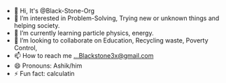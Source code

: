 - 👋 Hi, It's @Black-Stone-Org
- 👀 I’m interested in Problem-Solving, Trying new or unknown things and helping society.
- 🌱 I’m currently learning particle physics,  energy.
- 💞️ I’m looking to collaborate on Education, Recycling waste, Poverty Control, 
- 📫 How to reach me ...Blackstone3x@gmail.com
- 😄 Pronouns: Ashik/him
- ⚡ Fun fact: calculatin

<!---
Black-Stone-Org/Black-Stone-Org is a ✨ special ✨ repository because its `README.md` (this file) appears on your GitHub profile.
You can click the Preview link to take a look at your changes.
--->
